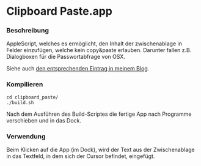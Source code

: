 Clipboard Paste.app
===============

### Beschreibung
AppleScript, welches es ermöglicht, den Inhalt der zwischenablage in Felder einzufügen, welche kein copy&paste erlauben. Darunter fallen z.B. Dialogboxen für die Passwortabfrage von OSX.

Siehe auch [den entsprechenden Eintrag in meinem Blog](http://unixundich.de).

### Kompilieren
```
cd clipboard_paste/
./build.sh
```

Nach dem Ausführen des Build-Scriptes die fertige App nach Programme verschieben und in das Dock.

### Verwendung
Beim Klicken auf die App (im Dock), wird der Text aus der Zwischenablage in das Textfeld, in dem sich der Cursor befindet, eingefügt.
